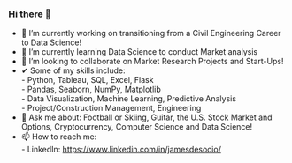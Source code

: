 ### Hi there 👋

- 🔭 I’m currently working on transitioning from a Civil Engineering Career to Data Science! 
- 🌱 I’m currently learning Data Science to conduct Market analysis 
- 👯 I’m looking to collaborate on Market Research Projects and Start-Ups!
- ✔  Some of my skills include:  
      - Python, Tableau, SQL, Excel, Flask  
      - Pandas, Seaborn, NumPy, Matplotlib  
      - Data Visualization, Machine Learning, Predictive Analysis  
      - Project/Construction Management, Engineering  
- 💬 Ask me about: Football or Skiing, Guitar, the U.S. Stock Market and Options, Cryptocurrency, Computer Science and Data Science! 
- 📫 How to reach me:  
      - LinkedIn: https://www.linkedin.com/in/jamesdesocio/


<!--
**jdesocio21/jdesocio21** is a ✨ _special_ ✨ repository because its `README.md` (this file) appears on your GitHub profile.

Here are some ideas to get you started:

- 🔭 I’m currently working on transitioning from a Civil Engineering Career to Data Science! 
- 🌱 I’m currently learning Data Science to conduct Market analysis 
- 👯 I’m looking to collaborate on Market Research Projects and Start-Ups!
- 💬 Ask me about: Football or Skiing, Guitar, The Stock Market and Options, Cryptocurrency, Computer Science and Data Science! 
- 📫 How to reach me: 
      - LinkedIn: https://www.linkedin.com/in/jamesdesocio/
-->
